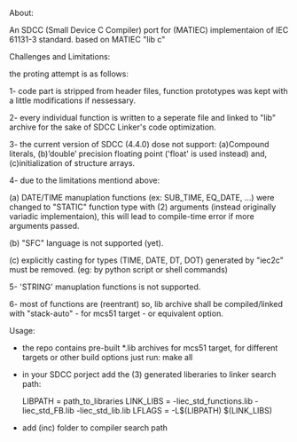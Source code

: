 About:

An SDCC (Small Device C Compiler) port for (MATIEC) implementaion of 
IEC 61131-3 standard.
based on MATIEC "lib c"

Challenges and Limitations:

the proting attempt is as follows:

1- code part is stripped from header files, function prototypes
   was kept with a little modifications if nessessary.
   
2- every individual function is written to a seperate file and linked to "lib"
   archive for the sake of SDCC Linker's code optimization.
   
3- the current version of SDCC (4.4.0) dose not support: (a)Compound  
   literals, (b)’double’ precision floating point ('float' is used instead)
   and,(c)initialization of structure arrays.
   
4- due to the limitations mentiond above:

   (a) DATE/TIME manuplation functions (ex: SUB_TIME, EQ_DATE, ...) were 
	 changed to "STATIC" function type with (2) arguments (instead originally 
	 variadic implementaion), this will lead to compile-time error 
	 if more arguments passed.
  
   (b) "SFC" language is not supported (yet).
   
   (c) explicitly casting for types (TIME, DATE, DT, DOT) generated by "iec2c"
	   must be removed. (eg: by python script or shell commands)
    
5- 'STRING' manuplation functions is not supported.

6- most of functions are (reentrant) so, lib archive shall be compiled/linked with 
   "stack-auto" - for mcs51 target - or equivalent option.
   
Usage:
- the repo contains pre-built *.lib archives for mcs51 target, for different targets or
  other build options just run:
  make all
- in your SDCC porject add the (3) generated liberaries to linker search path:

  LIBPATH = path_to_libraries
  LINK_LIBS = -liec_std_functions.lib -liec_std_FB.lib -liec_std_lib.lib
  LFLAGS = -L$(LIBPATH) $(LINK_LIBS)
- add (inc) folder to compiler search path
